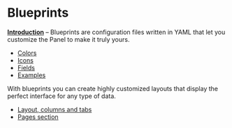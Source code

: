 # Blueprints
[**Introduction**](https://getkirby.com/docs/guide/blueprints/introduction) – Blueprints are configuration files written in YAML that let you customize the Panel to make it truly yours.

- [Colors](https://getkirby.com/docs/reference/panel/blueprints/page)
- [Icons](https://getkirby.com/docs/reference/panel/icons)
- [Fields](https://getkirby.com/docs/guide/blueprints/fields)
- [Examples](https://getkirby.com/docs/reference/panel/samples)

With blueprints you can create highly customized layouts that display the perfect interface for any type of data.
- [Layout, columns and tabs](https://getkirby.com/docs/guide/blueprints/layout)
- [Pages section](https://getkirby.com/docs/reference/panel/sections/pages)
